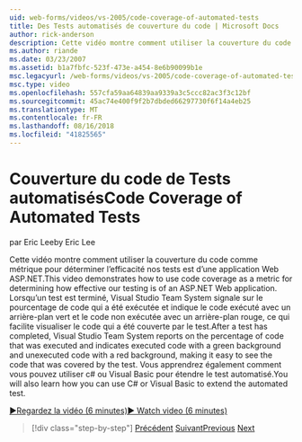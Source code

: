 ```yaml
---
uid: web-forms/videos/vs-2005/code-coverage-of-automated-tests
title: Des Tests automatisés de couverture du code | Microsoft Docs
author: rick-anderson
description: Cette vidéo montre comment utiliser la couverture du code comme métrique pour déterminer l’efficacité nos tests est d’une application Web ASP.NET. Une fois un test a com...
ms.author: riande
ms.date: 03/23/2007
ms.assetid: b1a7fbfc-523f-473e-a454-8e6b90099b1e
msc.legacyurl: /web-forms/videos/vs-2005/code-coverage-of-automated-tests
msc.type: video
ms.openlocfilehash: 557cfa59aa64839aa9339a3c5ccc82ac3f3c12bf
ms.sourcegitcommit: 45ac74e400f9f2b7dbded66297730f6f14a4eb25
ms.translationtype: MT
ms.contentlocale: fr-FR
ms.lasthandoff: 08/16/2018
ms.locfileid: "41825565"
---
```

<a name="code-coverage-of-automated-tests"></a><span data-ttu-id="5b15e-104">Couverture du code de Tests automatisés</span><span class="sxs-lookup"><span data-stu-id="5b15e-104">Code Coverage of Automated Tests</span></span>
====================
<span data-ttu-id="5b15e-105">par Eric Lee</span><span class="sxs-lookup"><span data-stu-id="5b15e-105">by Eric Lee</span></span>

<span data-ttu-id="5b15e-106">Cette vidéo montre comment utiliser la couverture du code comme métrique pour déterminer l’efficacité nos tests est d’une application Web ASP.NET.</span><span class="sxs-lookup"><span data-stu-id="5b15e-106">This video demonstrates how to use code coverage as a metric for determining how effective our testing is of an ASP.NET Web application.</span></span> <span data-ttu-id="5b15e-107">Lorsqu’un test est terminé, Visual Studio Team System signale sur le pourcentage de code qui a été exécutée et indique le code exécuté avec un arrière-plan vert et le code non exécutée avec un arrière-plan rouge, ce qui facilite visualiser le code qui a été couverte par le test.</span><span class="sxs-lookup"><span data-stu-id="5b15e-107">After a test has completed, Visual Studio Team System reports on the percentage of code that was executed and indicates executed code with a green background and unexecuted code with a red background, making it easy to see the code that was covered by the test.</span></span> <span data-ttu-id="5b15e-108">Vous apprendrez également comment vous pouvez utiliser c# ou Visual Basic pour étendre le test automatisé.</span><span class="sxs-lookup"><span data-stu-id="5b15e-108">You will also learn how you can use C# or Visual Basic to extend the automated test.</span></span>

[<span data-ttu-id="5b15e-109">&#9654;Regardez la vidéo (6 minutes)</span><span class="sxs-lookup"><span data-stu-id="5b15e-109">&#9654; Watch video (6 minutes)</span></span>](https://channel9.msdn.com/Blogs/ASP-NET-Site-Videos/code-coverage-of-automated-tests)

> [!div class="step-by-step"]
> <span data-ttu-id="5b15e-110">[Précédent](measuring-the-business-value-of-ajax.md)
> [Suivant](custom-extraction-rules-and-coded-web-tests.md)</span><span class="sxs-lookup"><span data-stu-id="5b15e-110">[Previous](measuring-the-business-value-of-ajax.md)
[Next](custom-extraction-rules-and-coded-web-tests.md)</span></span>
